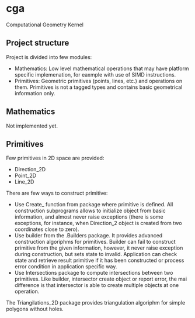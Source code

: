 # cga
Computational Geometry Kernel

Project structure
-----------------

Project is divided into few modules:

 * Mathematics: Low level mathematical operations that may have platform specific implemenation, for eaxmple with use of SIMD instructions.
 * Primitives: Geometric primitives (points, lines, etc.) and operations on them. Primitives is not a tagged types and contains basic geometrical information only.
 
 Mathematics
 -----------
 
 Not implemented yet.
 
 Primitives
 ----------
 
 Few primitives in 2D space are provided: 
  * Direction_2D
  * Point_2D
  * Line_2D
  
There are few ways to construct primitive:
  * Use Create_<Primitive> function from package where primitive is defined. All construction subprograms allows to initialize object from basic information, and almost never raise exceptions (there is some exceptions, for instance, when Direction_2 object is created from two coordinates close to zero).
  * Use builder from the <Primitive>.Builders package. It provides advanced construction algoriphms for primitives. Builder can fail to construct primitive from the given information, however, it never raise exception during construction, but sets state to invalid. Application can check state and retrieve result primitive if it has been constructed or process error condition in application specific way.
  * Use Intersections package to compute intersections between two primitives. Like builder, intersector create object or report error, the mai difference is that intersector is able to create multiple objects at one operation.
  
The Triangilations_2D package provides triangulation algoriphm for simple polygons without holes.
